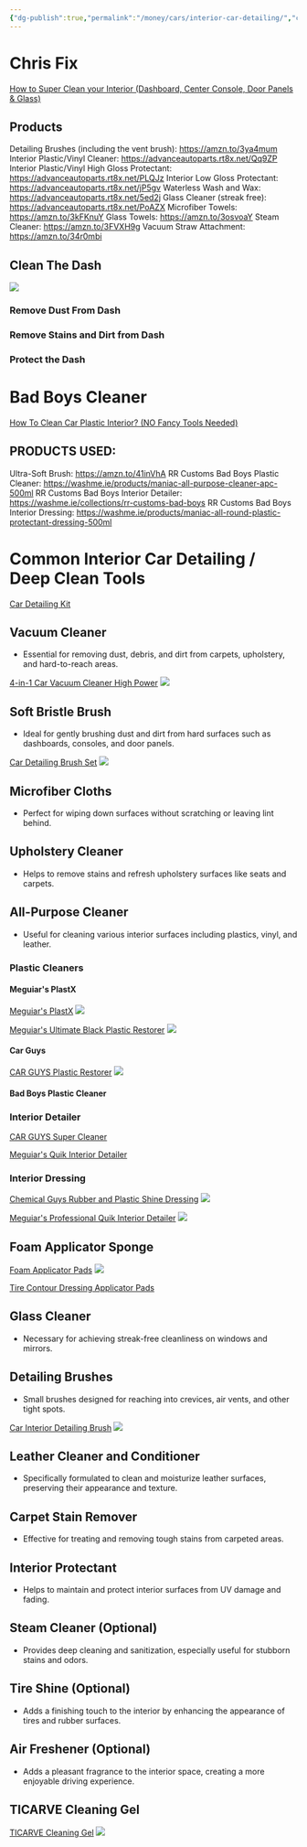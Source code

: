 ```yaml
---
{"dg-publish":true,"permalink":"/money/cars/interior-car-detailing/","created":"Feb 02, 2024, 11:34 PM"}
---
```



# Chris Fix

[How to Super Clean your Interior (Dashboard, Center Console, Door Panels & Glass)](https://www.youtube.com/watch?v=tGnf8G8A8qU)

## Products

Detailing Brushes (including the vent brush): https://amzn.to/3ya4mum
Interior Plastic/Vinyl Cleaner: https://advanceautoparts.rt8x.net/Qq9ZP
Interior Plastic/Vinyl High Gloss Protectant: https://advanceautoparts.rt8x.net/PLQJz
Interior Low Gloss Protectant: https://advanceautoparts.rt8x.net/jP5gv
Waterless Wash and Wax: https://advanceautoparts.rt8x.net/5ed2j
Glass Cleaner (streak free): https://advanceautoparts.rt8x.net/PoAZX
Microfiber Towels: https://amzn.to/3kFKnuY
Glass Towels: https://amzn.to/3osvoaY
Steam Cleaner: https://amzn.to/3FVXH9g
Vacuum Straw Attachment: https://amzn.to/34r0mbi

## Clean The Dash

![](https://i.imgur.com/ExCPpbX.png)


### Remove Dust From Dash

### Remove Stains and Dirt from Dash

### Protect the Dash

# Bad Boys Cleaner

[How To Clean Car Plastic Interior? (NO Fancy Tools Needed)](https://www.youtube.com/watch?v=kLsa6yAckFc)

## PRODUCTS USED:
Ultra-Soft Brush: https://amzn.to/41inVhA
RR Customs Bad Boys Plastic Cleaner: https://washme.ie/products/maniac-all-purpose-cleaner-apc-500ml
RR Customs Bad Boys Interior Detailer: https://washme.ie/collections/rr-customs-bad-boys
RR Customs Bad Boys Interior Dressing: https://washme.ie/products/maniac-all-round-plastic-protectant-dressing-500ml

# Common Interior Car Detailing / Deep Clean Tools

[Car Detailing Kit](https://www.amazon.com/Detailing-Brushes-Cleaning-Windshield-Professional/dp/B0BR9K64CJ/ref=zg_bs_g_15718671_d_sccl_27/134-3562437-0686944?th=1)

## Vacuum Cleaner

- Essential for removing dust, debris, and dirt from carpets, upholstery, and hard-to-reach areas.

[4-in-1 Car Vacuum Cleaner High Power](https://www.amazon.com/gp/product/B0895L1N7G/ref=ppx_yo_dt_b_search_asin_title?ie=UTF8&th=1) ![](https://m.media-amazon.com/images/I/71gEQIOPbjL._AC_SL1500_.jpg)

## Soft Bristle Brush

- Ideal for gently brushing dust and dirt from hard surfaces such as dashboards, consoles, and door panels.

[Car Detailing Brush Set](https://www.amazon.com/dp/B0BJCPMZRM?th=1) ![](https://m.media-amazon.com/images/I/61oJDQ2aXFL._AC_SL1000_.jpg)

## Microfiber Cloths

- Perfect for wiping down surfaces without scratching or leaving lint behind.

## Upholstery Cleaner

- Helps to remove stains and refresh upholstery surfaces like seats and carpets.

## All-Purpose Cleaner

- Useful for cleaning various interior surfaces including plastics, vinyl, and leather.

### Plastic Cleaners

#### Meguiar's PlastX

[Meguiar's PlastX](https://www.amazon.com/Meguiars-PlastX-Plastic-Cleaner-Polish/dp/B0000AY3SR/ref=sr_1_7) ![](https://m.media-amazon.com/images/I/91nq4ChG7YL._SL1500_.jpg)

[Meguiar's Ultimate Black Plastic Restorer](https://www.amazon.com/Meguiars-Ultimate-Black-Restorer-Protect/dp/B0055PD1H4/ref=zg_bs_g_15718581_d_sccl_4/134-3562437-0686944?th=1) ![](https://m.media-amazon.com/images/I/81rTqQm9P2L._AC_SL1500_.jpg)
#### Car Guys

[CAR GUYS Plastic Restorer](https://www.amazon.com/CarGuys-Plastic-Restorer-Ultimate-Solution/dp/B071FRWWRF/ref=sr_1_2_sspa) ![](https://m.media-amazon.com/images/I/71Jig7j4mOL._AC_SL1500_.jpg)

#### Bad Boys Plastic Cleaner

### Interior Detailer

[CAR GUYS Super Cleaner](https://www.amazon.com/CarGuys-Super-Cleaner-Effective-Upholstery/dp/B071XB18BF/ref=sr_1_4_sspa)

[Meguiar's Quik Interior Detailer](https://www.amazon.com/MEGUIARS-G13624SP-Interior-Detailer-Fluid_Ounces/dp/B07R5QGGJG/ref=sr_1_7)


### Interior Dressing

[Chemical Guys Rubber and Plastic Shine Dressing](https://www.amazon.com/Chemical-Guys-TVD_107_16-Non-Greasy-Dressing/dp/B00FJIT9BO/ref=sr_1_7) ![](https://m.media-amazon.com/images/I/813PfZvn5OL._AC_SL1500_.jpg)

[Meguiar's Professional Quik Interior Detailer](https://www.amazon.com/Meguiars-D14901-Interior-Detailer-Gallon/dp/B0069RQ5CK/ref=sr_1_10)
![](https://m.media-amazon.com/images/I/91A75wXqFXL._AC_SL1500_.jpg)

## Foam Applicator Sponge

[Foam Applicator Pads](https://www.amazon.com/Meguiars-W0004-Foam-Applicator-pack/dp/B002J8379C/ref=sr_1_7?keywords=car+applicator+sponge&qid=1706938215&sr=8-7) ![](https://m.media-amazon.com/images/I/81PAEHFq4lL._AC_SL1500_.jpg)

[Tire Contour Dressing Applicator Pads](https://www.amazon.com/Frienda-Dressing-Applicator-Polishing-Porcelain/dp/B094XYFDXQ/ref=sr_1_3_sspa)

## Glass Cleaner

- Necessary for achieving streak-free cleanliness on windows and mirrors.

## Detailing Brushes

- Small brushes designed for reaching into crevices, air vents, and other tight spots.

[Car Interior Detailing Brush](https://www.amazon.com/AOCISKA-Interior-Detailing-Bristle-Cleaning/dp/B0BX955365/ref=zg_bs_g_15718671_d_sccl_1/134-3562437-0686944?th=1) ![](https://m.media-amazon.com/images/I/61jFtWd7I7L._AC_SL1500_.jpg)



## Leather Cleaner and Conditioner

- Specifically formulated to clean and moisturize leather surfaces, preserving their appearance and texture.

## Carpet Stain Remover

- Effective for treating and removing tough stains from carpeted areas.

## Interior Protectant

- Helps to maintain and protect interior surfaces from UV damage and fading.

## Steam Cleaner (Optional)

- Provides deep cleaning and sanitization, especially useful for stubborn stains and odors.

## Tire Shine (Optional)

- Adds a finishing touch to the interior by enhancing the appearance of tires and rubber surfaces.

## Air Freshener (Optional)

- Adds a pleasant fragrance to the interior space, creating a more enjoyable driving experience.

## TICARVE Cleaning Gel

[TICARVE Cleaning Gel](https://www.amazon.com/TICARVE-Cleaning-Detailing-Interior-Keyboard/dp/B08RDNV8KQ/ref=zg_bs_g_15718611_d_sccl_1/134-3562437-0686944?th=1) ![](https://m.media-amazon.com/images/I/81FM7HkkI-L._AC_SL1500_.jpg)